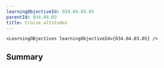```yaml
---
learningObjectiveId: 034.04.03.05
parentId: 034.04.03
title: Cruise altitudes
---
```


```tsx eval
<LearningOBjectives learningObjectiveId={034.04.03.05} />
```

## Summary
